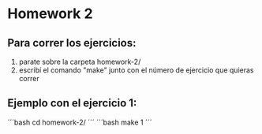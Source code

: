 # Homework 2
## Para correr los ejercicios:
1. parate sobre la carpeta homework-2/
2. escribí el comando "make" junto con el número de ejercicio que quieras correr

## Ejemplo con el ejercicio 1:
´´´bash
cd homework-2/
´´´
´´´bash
make 1
´´´
